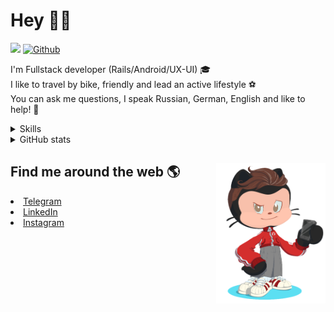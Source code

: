 # Hey 👋🏻 

![](https://komarev.com/ghpvc/?username=your-github-HarshBarash&color=grey) [![Github](https://img.shields.io/github/followers/HarshBarash?label=Follow&style=social)](https://github.com/HarshBarash)

I'm  Fullstack developer (Rails/Android/UX-UI) 🎓  <br />
I like to travel by bike, friendly and lead an active lifestyle ⚽ <br />
You can ask me questions, I speak Russian, German, English and like to help! 💬  <br />

<details>
    <summary> Skills </summary>
   <p>
      <br/>
      <img src="https://img.shields.io/badge/Ruby_on_Rails-CC0000?style=for-the-badge&logo=ruby-on-rails&logoColor=white" />
      <img src="https://img.shields.io/badge/Ruby-CC342D?style=for-the-badge&logo=ruby&logoColor=white" />
      <img src="https://img.shields.io/badge/Bootstrap-563D7C?style=for-the-badge&logo=bootstrap&logoColor=white" />
      <img src="https://img.shields.io/badge/PostgreSQL-316192?style=for-the-badge&logo=postgresql&logoColor=white" />
      <img src="https://img.shields.io/badge/SQLite-07405E?style=for-the-badge&logo=sqlite&logoColor=white" />
      <img src="https://img.shields.io/badge/Heroku-430098?style=for-the-badge&logo=heroku&logoColor=white"/>
      <img src="https://img.shields.io/badge/GitHub-100000?style=for-the-badge&logo=github&logoColor=white" />
      <br/>
      <img src="https://img.shields.io/badge/Android-3DDC84?style=for-the-badge&logo=android&logoColor=white" />
      <img src="https://img.shields.io/badge/Kotlin-0095D5?&style=for-the-badge&logo=kotlin&logoColor=white" />
      <img src="https://img.shields.io/badge/Java-ED8B00?style=for-the-badge&logo=java&logoColor=white" />
      <img src="https://img.shields.io/badge/Figma-F24E1E?style=for-the-badge&logo=figma&logoColor=white" />
      <img src="https://img.shields.io/badge/firebase-ffca28?style=for-the-badge&logo=firebase&logoColor=black" />
      <img src="https://img.shields.io/badge/Python-FFD43B?style=for-the-badge&logo=python&logoColor=darkgreen" />
      <img src="https://img.shields.io/badge/Trello-0052CC?style=for-the-badge&logo=trello&logoColor=white" />
      <img src="https://img.shields.io/badge/Ubuntu-E95420?style=for-the-badge&logo=ubuntu&logoColor=white" />

   </details>


<details>
    <summary> GitHub stats</summary>
    <br />
   
<!--START_SECTION:waka-->
**🐱 My GitHub Data** 

> 🏆 434 Contributions in the Year 2022
 > 
> 📦 289.9 kB Used in GitHub's Storage 
 > 
> 💼 Opted to Hire
 > 
> 📜 20 Public Repositories 
 > 
> 🔑 41 Private Repositories  
 > 
**I'm a Night 🦉** 

```text
🌞 Morning    63 commits     ██░░░░░░░░░░░░░░░░░░░░░░░   9.47% 
🌆 Daytime    176 commits    ██████░░░░░░░░░░░░░░░░░░░   26.47% 
🌃 Evening    332 commits    ████████████░░░░░░░░░░░░░   49.92% 
🌙 Night      94 commits     ███░░░░░░░░░░░░░░░░░░░░░░   14.14%

```
📅 **I'm Most Productive on Saturday** 

```text
Monday       73 commits     ██░░░░░░░░░░░░░░░░░░░░░░░   10.98% 
Tuesday      88 commits     ███░░░░░░░░░░░░░░░░░░░░░░   13.23% 
Wednesday    106 commits    ████░░░░░░░░░░░░░░░░░░░░░   15.94% 
Thursday     78 commits     ███░░░░░░░░░░░░░░░░░░░░░░   11.73% 
Friday       94 commits     ███░░░░░░░░░░░░░░░░░░░░░░   14.14% 
Saturday     116 commits    ████░░░░░░░░░░░░░░░░░░░░░   17.44% 
Sunday       110 commits    ████░░░░░░░░░░░░░░░░░░░░░   16.54%

```


📊 **This Week I Spent My Time On** 

```text
⌚︎ Time Zone: Asia/Yekaterinburg

💬 Programming Languages: 
Slim                     9 hrs 31 mins       █████████████░░░░░░░░░░░░   52.58% 
Ruby                     4 hrs 10 mins       █████░░░░░░░░░░░░░░░░░░░░   23.05% 
ERB                      1 hr 44 mins        ██░░░░░░░░░░░░░░░░░░░░░░░   9.57% 
YAML                     1 hr 24 mins        ██░░░░░░░░░░░░░░░░░░░░░░░   7.77% 
CoffeeScript             25 mins             ░░░░░░░░░░░░░░░░░░░░░░░░░   2.38%

🔥 Editors: 
RubyMine                 18 hrs 6 mins       █████████████████████████   100.0%

💻 Operating System: 
Linux                    18 hrs 6 mins       █████████████████████████   100.0%

```

**I Mostly Code in Ruby** 

```text
Ruby                     31 repos            █████████████░░░░░░░░░░░░   54.39% 
Kotlin                   12 repos            █████░░░░░░░░░░░░░░░░░░░░   21.05% 
Java                     7 repos             ███░░░░░░░░░░░░░░░░░░░░░░   12.28% 
JavaScript               4 repos             █░░░░░░░░░░░░░░░░░░░░░░░░   7.02% 
Python                   3 repos             █░░░░░░░░░░░░░░░░░░░░░░░░   5.26%

```



 Last Updated on 16/06/2022 16:17:46 UTC
<!--END_SECTION:waka-->
   
<!--    <p align="center">
        <img src="https://github-profile-trophy.vercel.app/?username=HarshBarash&theme=darkhub&margin-w=15" alt="Trophies GitHub" />
    </p>
 -->
   
</details>

## Find me around the web 🌎 <a href="https://github.com//HarshBarash"><img align="right" width="175" height="225" src="https://github.com/HarshBarash/HarshBarash/blob/master/app/assets/images/antonbaranov.png"></a>
<li> <a href="https://t.me/HarshBarash"> Telegram </a> </li>
<li> <a href="https://linkedin.com/in/HarshBarash"> LinkedIn </a> </li>
<li> <a href="https://www.instagram.com/harsh.barash/"> Instagram </a> </li>
